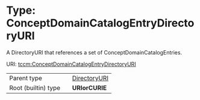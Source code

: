 
# Type: ConceptDomainCatalogEntryDirectoryURI


A DirectoryURI that references a set of ConceptDomainCatalogEntries.

URI: [tccm:ConceptDomainCatalogEntryDirectoryURI](https://hotecosystem.org/tccm/ConceptDomainCatalogEntryDirectoryURI)

|  |  |  |
| --- | --- | --- |
| Parent type | | [DirectoryURI](types/DirectoryURI.md) |
| Root (builtin) type | | **URIorCURIE** |
